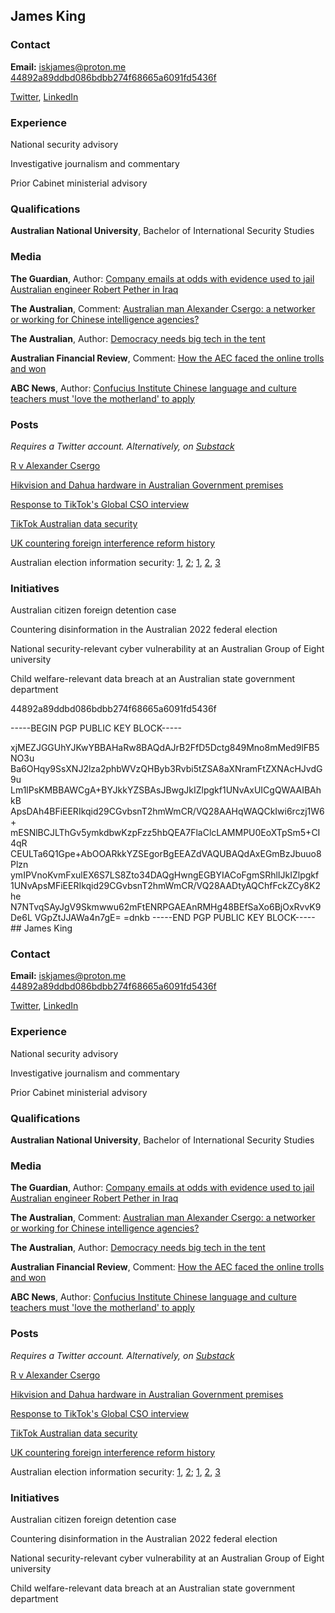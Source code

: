 ## James King

### Contact

**Email:** iskjames@proton.me [44892a89ddbd086bdbb274f68665a6091fd5436f](https://github.com/isjamesking/isjamesking.github.io/blob/b000bae9c56cc4e8fb23e7d6054e485dcaf5d101/isjamesking/44892a89ddbd086bdbb274f68665a6091fd5436f)

[Twitter](https://twitter.com/isjamesking), [LinkedIn](https://linkedin.com/in/isjamesking)

### Experience

National security advisory

Investigative journalism and commentary

Prior Cabinet ministerial advisory

### Qualifications

**Australian National University**, Bachelor of International Security Studies

### Media

**The Guardian**, Author: [Company emails at odds with evidence used to jail Australian engineer Robert Pether in Iraq](https://www.theguardian.com/australia-news/2023/apr/28/robert-pether-company-emails-at-odds-with-evidence-used-to-jail-australian-engineer-in-iraq)

**The Australian**, Comment: [Australian man Alexander Csergo: a networker or working for Chinese intelligence agencies?](https://www.theaustralian.com.au/nation/australian-man-alexander-csergo-a-networker-or-working-for-chinese-intelligence-agencies/news-story/d0f7a5dbed5a817a6e575ea852ec6157)

**The Australian**, Author: [Democracy needs big tech in the tent](https://www.theaustralian.com.au/commentary/democracy-needs-big-tech-inside-the-tent/news-story/fd357f523e24ffc28f2aa55873cbfe76)

**Australian Financial Review**, Comment: [How the AEC faced the online trolls and won](https://www.afr.com/politics/federal/how-the-aec-faced-the-online-trolls-and-won-20220616-p5au4l)

**ABC News**, Author: [Confucius Institute Chinese language and culture teachers must 'love the motherland' to apply](https://www.abc.net.au/news/2019-07-17/confucius-institute-teachers-must-love-the-motherland/11299744)

### Posts

_Requires a Twitter account. Alternatively, on [Substack](https://isjamesking.substack.com)_

[R v Alexander Csergo](https://twitter.com/isjamesking/status/1649200699371307009)

[Hikvision and Dahua hardware in Australian Government premises](https://twitter.com/isjamesking/status/1624275339450142725)

[Response to TikTok's Global CSO interview](https://twitter.com/isjamesking/status/1542895401602125824)

[TikTok Australian data security](https://twitter.com/SenPaterson/status/1538053172132200448)

[UK countering foreign interference reform history](https://twitter.com/isjamesking/status/1504428950352965632)

Australian election information security: [1](https://twitter.com/isjamesking/status/1490295738563461130), [2](https://twitter.com/isjamesking/status/1493423010875068421); [1](https://www.afr.com/politics/federal/australia-warned-over-online-electoral-misinformation-20220214-p59w8t), [2](https://www.abc.net.au/news/2022-02-16/canadian-politician-warns-australian-voters-could/13756800), [3](https://www.2gb.com/podcast/election-influenced-by-propaganda-foreign-interference/)

### Initiatives

Australian citizen foreign detention case

Countering disinformation in the Australian 2022 federal election

National security-relevant cyber vulnerability at an Australian Group of Eight university

Child welfare-relevant data breach at an Australian state government department

44892a89ddbd086bdbb274f68665a6091fd5436f

-----BEGIN PGP PUBLIC KEY BLOCK-----

xjMEZJGGUhYJKwYBBAHaRw8BAQdAJrB2FfD5Dctg849Mno8mMed9lFB5NO3u
Ba6OHqy9SsXNJ2lza2phbWVzQHByb3Rvbi5tZSA8aXNramFtZXNAcHJvdG9u
Lm1lPsKMBBAWCgA+BYJkkYZSBAsJBwgJkIZlpgkf1UNvAxUICgQWAAIBAhkB
ApsDAh4BFiEERIkqid29CGvbsnT2hmWmCR/VQ28AAHqWAQCkIwi6rczj1W6+
mESNlBCJLThGv5ymkdbwKzpFzz5hbQEA7FlaClcLAMMPU0EoXTpSm5+CI4qR
CEULTa6Q1Gpe+AbOOARkkYZSEgorBgEEAZdVAQUBAQdAxEGmBzJbuuo8Plzn
ymIPVnoKvmFxulEX6S7LS8Zto34DAQgHwngEGBYIACoFgmSRhlIJkIZlpgkf
1UNvApsMFiEERIkqid29CGvbsnT2hmWmCR/VQ28AADtyAQChfFckZCy8K2he
N7NTvqSAyJgV9Skmwwu62mFtENRPGAEAnRMHg48BEfSaXo6BjOxRvvK9De6L
VGpZtJJAWa4n7gE=
=dnkb
-----END PGP PUBLIC KEY BLOCK-----## James King

### Contact

**Email:** iskjames@proton.me [44892a89ddbd086bdbb274f68665a6091fd5436f](https://github.com/isjamesking/isjamesking.github.io/blob/b000bae9c56cc4e8fb23e7d6054e485dcaf5d101/isjamesking/44892a89ddbd086bdbb274f68665a6091fd5436f)

[Twitter](https://twitter.com/isjamesking), [LinkedIn](https://linkedin.com/in/isjamesking)

### Experience

National security advisory

Investigative journalism and commentary

Prior Cabinet ministerial advisory

### Qualifications

**Australian National University**, Bachelor of International Security Studies

### Media

**The Guardian**, Author: [Company emails at odds with evidence used to jail Australian engineer Robert Pether in Iraq](https://www.theguardian.com/australia-news/2023/apr/28/robert-pether-company-emails-at-odds-with-evidence-used-to-jail-australian-engineer-in-iraq)

**The Australian**, Comment: [Australian man Alexander Csergo: a networker or working for Chinese intelligence agencies?](https://www.theaustralian.com.au/nation/australian-man-alexander-csergo-a-networker-or-working-for-chinese-intelligence-agencies/news-story/d0f7a5dbed5a817a6e575ea852ec6157)

**The Australian**, Author: [Democracy needs big tech in the tent](https://www.theaustralian.com.au/commentary/democracy-needs-big-tech-inside-the-tent/news-story/fd357f523e24ffc28f2aa55873cbfe76)

**Australian Financial Review**, Comment: [How the AEC faced the online trolls and won](https://www.afr.com/politics/federal/how-the-aec-faced-the-online-trolls-and-won-20220616-p5au4l)

**ABC News**, Author: [Confucius Institute Chinese language and culture teachers must 'love the motherland' to apply](https://www.abc.net.au/news/2019-07-17/confucius-institute-teachers-must-love-the-motherland/11299744)

### Posts

_Requires a Twitter account. Alternatively, on [Substack](https://isjamesking.substack.com)_

[R v Alexander Csergo](https://twitter.com/isjamesking/status/1649200699371307009)

[Hikvision and Dahua hardware in Australian Government premises](https://twitter.com/isjamesking/status/1624275339450142725)

[Response to TikTok's Global CSO interview](https://twitter.com/isjamesking/status/1542895401602125824)

[TikTok Australian data security](https://twitter.com/SenPaterson/status/1538053172132200448)

[UK countering foreign interference reform history](https://twitter.com/isjamesking/status/1504428950352965632)

Australian election information security: [1](https://twitter.com/isjamesking/status/1490295738563461130), [2](https://twitter.com/isjamesking/status/1493423010875068421); [1](https://www.afr.com/politics/federal/australia-warned-over-online-electoral-misinformation-20220214-p59w8t), [2](https://www.abc.net.au/news/2022-02-16/canadian-politician-warns-australian-voters-could/13756800), [3](https://www.2gb.com/podcast/election-influenced-by-propaganda-foreign-interference/)

### Initiatives

Australian citizen foreign detention case

Countering disinformation in the Australian 2022 federal election

National security-relevant cyber vulnerability at an Australian Group of Eight university

Child welfare-relevant data breach at an Australian state government department
